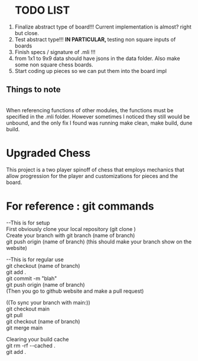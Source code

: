 <ol><h1>TODO LIST</h1> 
<li> Finalize abstract type of board!!! Current implementation is almost? right but close. </li> 
  <li> Test abstract type!!! <strong> IN PARTICULAR, </strong> testing non square inputs of boards  </li> 
<li> Finish specs / signature of .mli !!! </li>
<li> from 1x1 to 9x9 data should have jsons in the data folder. Also make some non square chess boards. </li> 
  <li> Start coding up pieces so we can put them into the board impl </li> </ol>

<h2> Things to note </h2> <br /> 
When referencing functions of other modules, the functions must be specified in the .mli folder. However sometimes I noticed they still would be unbound, and
the only fix I found was running make clean, make build, dune build. 



# Upgraded Chess 

This project is a two player spinoff of chess that employs mechanics that allow progression for the player and customizations for pieces and the board.   </br> 


<h1> For reference : git commands </h1>

--This is for setup <br /> 
First obviously clone your local repository (git clone <link here>) <br />
Create your branch with git branch (name of branch)  <br />
git push origin (name of branch) (this should make your branch show on the website)  <br />
  
--This is for regular use <br />
git checkout (name of branch) <br />
git add . <br />
git commit -m "blah" <br />
git push origin (name of branch) <br />
(Then you go to github website and make a pull request) <br />
  
((To sync your branch with main:)) <br />
git checkout main <br />
git pull <br />
git checkout (name of branch) <br />
git merge main <br />

Clearing your build cache <br />
git rm -rf --cached . <br/> 
git add .
  
